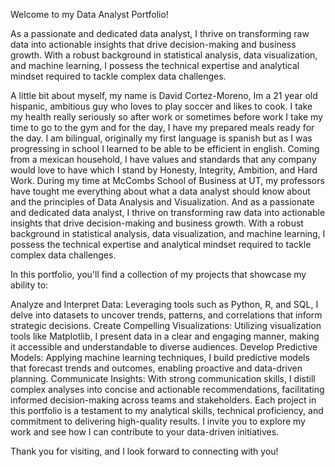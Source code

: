 Welcome to my Data Analyst Portfolio!

As a passionate and dedicated data analyst, I thrive on transforming raw data into actionable insights that drive decision-making and business growth. With a robust background in statistical analysis, data visualization, and machine learning, I possess the technical expertise and analytical mindset required to tackle complex data challenges.

A little bit about myself, my name is David Cortez-Moreno, Im a 21 year old hispanic, ambitious guy who loves to play soccer and likes to cook. I take my health really seriously so after work or sometimes before work I take my time to go to the gym and for the day, I have my prepared meals ready for the day. I am bilingual, originally my first language is spanish but as I was progressing in school I learned to be able to be efficient in english. Coming from a mexican household, I have values and standards that any company would love to have which I stand by Honesty, Integrity, Ambition, and Hard Work. During my time at McCombs School of Business at UT, my professors have tought me everything about what a data analyst should know about and the principles of Data Analysis and Visualization. And as a passionate and dedicated data analyst, I thrive on transforming raw data into actionable insights that drive decision-making and business growth. With a robust background in statistical analysis, data visualization, and machine learning, I possess the technical expertise and analytical mindset required to tackle complex data challenges.



In this portfolio, you'll find a collection of my projects that showcase my ability to:

Analyze and Interpret Data: Leveraging tools such as Python, R, and SQL, I delve into datasets to uncover trends, patterns, and correlations that inform strategic decisions.
Create Compelling Visualizations: Utilizing visualization tools like Matplotlib, I present data in a clear and engaging manner, making it accessible and understandable to diverse audiences.
Develop Predictive Models: Applying machine learning techniques, I build predictive models that forecast trends and outcomes, enabling proactive and data-driven planning.
Communicate Insights: With strong communication skills, I distill complex analyses into concise and actionable recommendations, facilitating informed decision-making across teams and stakeholders.
Each project in this portfolio is a testament to my analytical skills, technical proficiency, and commitment to delivering high-quality results. I invite you to explore my work and see how I can contribute to your data-driven initiatives.

Thank you for visiting, and I look forward to connecting with you!
